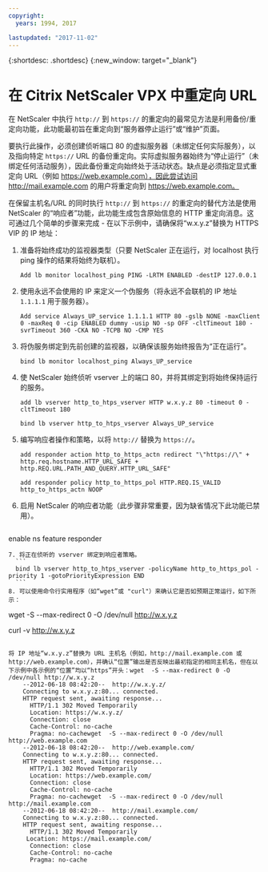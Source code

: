 ```yaml
---
copyright:
  years: 1994, 2017

lastupdated: "2017-11-02"
---
```


{:shortdesc: .shortdesc}
{:new_window: target="_blank"}

# 在 Citrix NetScaler VPX 中重定向 URL

在 NetScaler 中执行 `http://` 到 `https://` 的重定向的最常见方法是利用备份/重定向功能，此功能最初旨在重定向到“服务器停止运行”或“维护”页面。  

要执行此操作，必须创建侦听端口 80 的虚拟服务器（未绑定任何实际服务），以及指向特定 `https://` URL 的备份重定向。实际虚拟服务器始终为“停止运行”（未绑定任何活动服务），因此备份重定向始终处于活动状态。缺点是必须指定显式重定向 URL（例如 https://web.example.com），因此尝试访问 http://mail.example.com 的用户将重定向到 https://web.example.com。

在保留主机名/URL 的同时执行 `http://` 到 `https://` 的重定向的替代方法是使用 NetScaler 的“响应者”功能，此功能生成包含原始信息的 HTTP 重定向消息。这可通过几个简单的步骤来完成 - 在以下示例中，请确保将“w.x.y.z”替换为 HTTPS VIP 的 IP 地址：

1. 准备将始终成功的监视器类型（只要 NetScaler 正在运行，对 localhost 执行 ping 操作的结果将始终为联机）。
	```
	Add lb monitor localhost_ping PING -LRTM ENABLED -destIP 127.0.0.1
	```
	
2. 使用永远不会使用的 IP 来定义一个伪服务（将永远不会联机的 IP 地址 `1.1.1.1` 用于服务器）。
	```
	Add service Always_UP_service 1.1.1.1 HTTP 80 -gslb NONE -maxClient 0 -maxReq 0 -cip ENABLED dummy -usip NO -sp OFF -cltTimeout 180 -svrTimeout 360 -CKA NO -TCPB NO -CMP YES
	```
3. 将伪服务绑定到先前创建的监视器，以确保该服务始终报告为“正在运行”。
	```
	bind lb monitor localhost_ping Always_UP_service
	```
	
4. 使 NetScaler 始终侦听 vserver 上的端口 80，并将其绑定到将始终保持运行的服务。
	```
	add lb vserver http_to_htps_vserver HTTP w.x.y.z 80 -timeout 0 -cltTimeout 180
	```
	```
	bind lb vserver http_to_htps_vserver Always_UP_service
	```
	
5. 编写响应者操作和策略，以将 `http://` 替换为 `https://`。
	```
	add responder action http_to_https_actn redirect "\"https://\" + http.req.hostname.HTTP_URL_SAFE + http.REQ.URL.PATH_AND_QUERY.HTTP_URL_SAFE"
	```
	```
	add responder policy http_to_https_pol HTTP.REQ.IS_VALID http_to_https_actn NOOP
	```
6. 启用 NetScaler 的响应者功能（此步骤非常重要，因为缺省情况下此功能已禁用）。
	```
  enable ns feature responder
  ```
7. 将正在侦听的 vserver 绑定到响应者策略。
	```
	bind lb vserver http_to_htps_vserver -policyName http_to_https_pol -priority 1 -gotoPriorityExpression END
	```
8. 可以使用命令行实用程序（如“wget”或 "curl"）来确认它是否如预期正常运行，如下所示：

```
wget  -S --max-redirect 0 -O /dev/null http://w.x.y.z

curl -v http://w.x.y.z
```

将 IP 地址“w.x.y.z”替换为 URL 主机名（例如，http://mail.example.com 或 http://web.example.com），并确认“位置”输出是否反映出最初指定的相同主机名，但在以下示例中各示例的“位置”均以“https”开头：wget  -S --max-redirect 0 -O /dev/null http://w.x.y.z
    --2012-06-18 08:42:20--  http://w.x.y.z/
    Connecting to w.x.y.z:80... connected.
    HTTP request sent, awaiting response...
      HTTP/1.1 302 Moved Temporarily
      Location: https://w.x.y.z/
      Connection: close
      Cache-Control: no-cache
      Pragma: no-cachewget  -S --max-redirect 0 -O /dev/null http://web.example.com
    --2012-06-18 08:42:20--  http://web.example.com/
    Connecting to w.x.y.z:80... connected.
    HTTP request sent, awaiting response...
      HTTP/1.1 302 Moved Temporarily
      Location: https://web.example.com/
      Connection: close
      Cache-Control: no-cache
      Pragma: no-cachewget  -S --max-redirect 0 -O /dev/null http://mail.example.com
    --2012-06-18 08:42:20--  http://mail.example.com/
    Connecting to w.x.y.z:80... connected.
    HTTP request sent, awaiting response...
      HTTP/1.1 302 Moved Temporarily
     Location: https://mail.example.com/
      Connection: close
      Cache-Control: no-cache
      Pragma: no-cache
